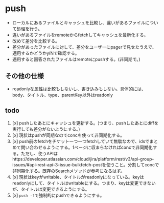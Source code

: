 # push

- ローカルにあるファイルとキャッシュを比較し、違いがあるファイルについて処理を行う。
- 違いがあるファイルをremoteからfetchしてキャッシュを最新化する。
- 改めて差分を比較する。
- 差分があったファイルに対して、差分をユーザーにpagerで見せたうえで、適用するかどうかy/Nで確認する。
- 適用すると回答されたファイルはremoteにpushする。(非同期で。)

## その他の仕様

- readonlyな属性は比較もしないし、書き込みもしない。具体的には、body、タイトル、type、parentKey以外はreadonly

## todo

1. [x] pushしたあとにキャッシュを更新する。(つまり、pushしたあとにdiffを実行しても差分がないようにする。)
2. [x] 現状はpushが同期なのでconcを使って非同期化する。
3. [x] push前のfetchをチケット一つ一つfetchしていて無駄なので、idsでまとめて問い合わせるようにする。1ページに収まらなければconcで非同期化する。ただし、使うAPIはhttps://developer.atlassian.com/cloud/jira/platform/rest/v3/api-group-issues/#api-rest-api-3-issue-bulkfetch-postを使うこと。分割してconcで非同期化する。既存のSearchメソッドが参考になるはず。
4. [x] 現状はkeyがwritable、タイトルがreadonlyになっている。keyはreadonlyにして、タイトルはwritableにする。つまり、keyは変更できないが、タイトルは変更できるようにする。
5. [x] `push -f`で強制的にpushできるようにする。
